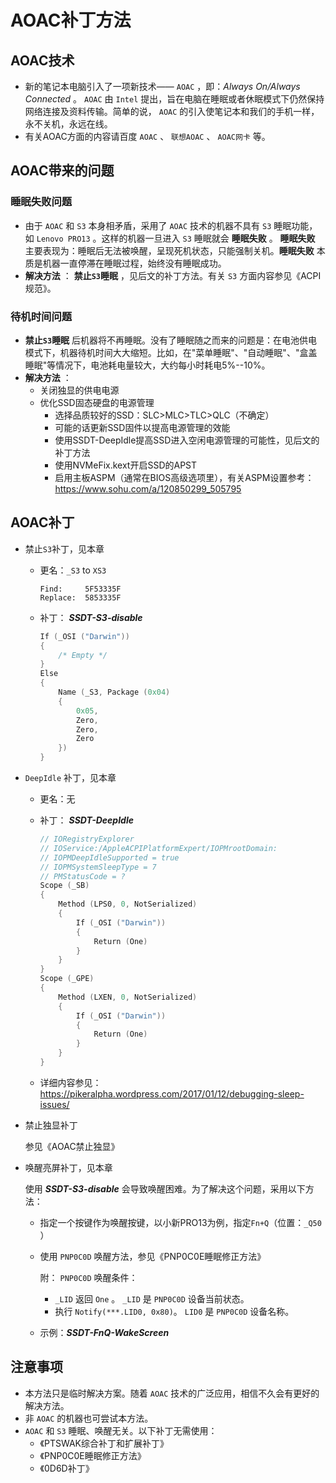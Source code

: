 # AOAC补丁方法

## AOAC技术

- 新的笔记本电脑引入了一项新技术—— `AOAC` ，即：*Always On/Always Connected* 。 `AOAC` 由 `Intel` 提出，旨在电脑在睡眠或者休眠模式下仍然保持网络连接及资料传输。简单的说，  `AOAC` 的引入使笔记本和我们的手机一样，永不关机，永远在线。
- 有关AOAC方面的内容请百度 `AOAC` 、 `联想AOAC` 、 `AOAC网卡` 等。

## AOAC带来的问题

### 睡眠失败问题

- 由于 `AOAC` 和 `S3` 本身相矛盾，采用了 `AOAC` 技术的机器不具有 `S3` 睡眠功能，如 `Lenovo PRO13` 。这样的机器一旦进入 `S3` 睡眠就会 **睡眠失败** 。 **睡眠失败** 主要表现为：睡眠后无法被唤醒，呈现死机状态，只能强制关机。**睡眠失败** 本质是机器一直停滞在睡眠过程，始终没有睡眠成功。
- **解决方法** ： **禁止`S3`睡眠** ，见后文的补丁方法。有关 `S3` 方面内容参见《ACPI 规范》。

### 待机时间问题

- **禁止`S3`睡眠** 后机器将不再睡眠。没有了睡眠随之而来的问题是：在电池供电模式下，机器待机时间大大缩短。比如，在"菜单睡眠"、"自动睡眠"、"盒盖睡眠"等情况下，电池耗电量较大，大约每小时耗电5%--10%。
- **解决方法** ：
  - 关闭独显的供电电源
  - 优化SSD固态硬盘的电源管理
    - 选择品质较好的SSD：SLC>MLC>TLC>QLC（不确定）
    - 可能的话更新SSD固件以提高电源管理的效能
    - 使用SSDT-DeepIdle提高SSD进入空闲电源管理的可能性，见后文的补丁方法
    - 使用NVMeFix.kext开启SSD的APST
    - 启用主板ASPM（通常在BIOS高级选项里），有关ASPM设置参考：<https://www.sohu.com/a/120850299_505795>

## AOAC补丁

- 禁止`S3`补丁，见本章

  - 更名：`_S3` to `XS3`

    ```text
    Find:     5F53335F
    Replace:  5853335F
    ```

  - 补丁： ***SSDT-S3-disable***

    ```c
    If (_OSI ("Darwin"))
    {
        /* Empty */
    }
    Else
    {
        Name (_S3, Package (0x04)
        {
            0x05,
            Zero,
            Zero,
            Zero
        })
    }
    ```

- `DeepIdle` 补丁，见本章

  - 更名：无

  - 补丁： ***SSDT-DeepIdle***

    ```c
    // IORegistryExplorer
    // IOService:/AppleACPIPlatformExpert/IOPMrootDomain:
    // IOPMDeepIdleSupported = true
    // IOPMSystemSleepType = 7
    // PMStatusCode = ?
    Scope (_SB)
    {
        Method (LPS0, 0, NotSerialized)
        {
            If (_OSI ("Darwin"))
            {
                Return (One)
            }
        }
    }  
    Scope (_GPE)
    {
        Method (LXEN, 0, NotSerialized)
        {
            If (_OSI ("Darwin"))
            {
                Return (One)
            }
        }
    }
    ```

  - 详细内容参见：<https://pikeralpha.wordpress.com/2017/01/12/debugging-sleep-issues/>

- 禁止独显补丁

  参见《AOAC禁止独显》

- 唤醒亮屏补丁，见本章

  使用 ***SSDT-S3-disable*** 会导致唤醒困难。为了解决这个问题，采用以下方法：

  - 指定一个按键作为唤醒按键，以小新PRO13为例，指定`Fn+Q`（位置：`_Q50` ）
  - 使用 `PNP0C0D` 唤醒方法，参见《PNP0C0E睡眠修正方法》
  
    附： `PNP0C0D` 唤醒条件：
    - `_LID`  返回 `One` 。 `_LID` 是 `PNP0C0D` 设备当前状态。
    - 执行 `Notify(***.LID0, 0x80)`。 `LID0` 是 `PNP0C0D` 设备名称。
  - 示例：***SSDT-FnQ-WakeScreen***

## 注意事项

- 本方法只是临时解决方案。随着 `AOAC` 技术的广泛应用，相信不久会有更好的解决方法。
- 非 `AOAC` 的机器也可尝试本方法。
- `AOAC` 和 `S3` 睡眠、唤醒无关。以下补丁无需使用：
  - 《PTSWAK综合补丁和扩展补丁》
  - 《PNP0C0E睡眠修正方法》
  - 《0D6D补丁》
